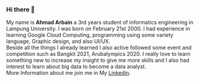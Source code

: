 ### Hi there 👋

My name is **Ahmad Arbain** a 3rd years student of informatics engineering in Lampung University. I was born on February 21st 2000. I had experience in learning Google Cloud Computing, programming using some variety language, Graphic design, and also UI/UX. <br> Beside all the things I already learned I also active followed some event and competition such as Bangkit 2021, Arubalympics 2020. I really love to learn something new to increase my insight to give me more skills and I also had interest to learn about big data to become a data analyst.<br> More Information about me join me in My [Linkedin](https://www.linkedin.com/in/ahmad-arbain-33201b1bb/).

